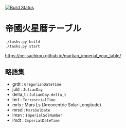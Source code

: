 [![Build Status](https://travis-ci.com/ne-sachirou/martian_imperial_year_table.svg?branch=master)](https://travis-ci.com/ne-sachirou/martian_imperial_year_table)

# 帝國火星暦テーブル

```sh
./tasks.py build
./tasks.py start
```

https://ne-sachirou.github.io/martian_imperial_year_table/

## 略語集

- grdt : `GregorianDateTime`
- juld : `JulianDay`
- delta_t : `JulianDay.delta_t`
- tert : `TerrestrialTime`
- mrls : Mars Ls (Areocentric Solar Longitude)
- mrsd : `MarsSolDate`
- imsn : `ImperialSolNumber`
- imdt : `ImperialDateTime`
